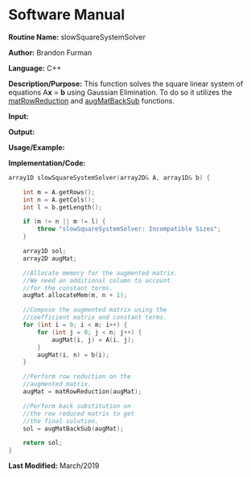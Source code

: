 # Software Manual

**Routine Name:** slowSquareSystemSolver

**Author:** Brandon Furman

**Language:** C++

**Description/Purpose:** This function solves the square linear system of equations A**x** = **b** using Gaussian Elimination. To do so it utilizes the [matRowReduction](https://brandonfurman.github.io/math5610/SoftwareManual/SolverRoutines/matRowReduction) and [augMatBackSub](https://brandonfurman.github.io/math5610/SoftwareManual/DataStructures/backSub) functions.

**Input:**

**Output:**

**Usage/Example:**

**Implementation/Code:**

```cpp
array1D slowSquareSystemSolver(array2D& A, array1D& b) {

	int m = A.getRows();
	int n = A.getCols();
	int l = b.getLength();

	if (m != n || m != l) {
		throw "slowSquareSystemSolver: Incompatible Sizes";
	}

	array1D sol;
	array2D augMat;

	//Allocate memory for the augmented matrix.
	//We need an additional column to account 
	//for the constant terms.
	augMat.allocateMem(m, n + 1);

	//Compose the augmented matrix using the
	//coefficient matrix and constant terms.
	for (int i = 0; i < m; i++) {
		for (int j = 0; j < n; j++) {
			augMat(i, j) = A(i, j);
		}
		augMat(i, n) = b(i);
	}

	//Perform row reduction on the
	//augmented matrix.
	augMat = matRowReduction(augMat);

	//Perform back substitution on
	//the row reduced matrix to get
	//the final solution.
	sol = augMatBackSub(augMat);

	return sol;
}

```

**Last Modified:** March/2019